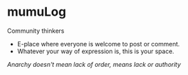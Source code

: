 # mumuLog
Community thinkers
- E-place where everyone is welcome to post or comment. 
- Whatever your way of expression is, this is your space. 

<em>Anarchy doesn't mean lack of order, means lack or authority</em>
